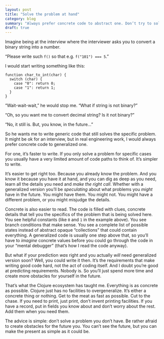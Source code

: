 ```yaml
---
layout: post
title: "Solve the problem at hand"
category: blog
summary: "Always prefer concrete code to abstract one. Don’t try to solve problems you don’t have."
draft: true
---
```


Imagine being at the interview where the interviewer asks you to convert a binary string into a number.

“Please write such `f()` so that e.g. `f("101") === 5`.”

I would start writing something like this:

```
function char_to_int(char) {
  switch (char) {
    case "0": return 0;
    case "1": return 1;
  }
}
```

“Wait-wait-wait,” he would stop me. “What if string is not binary?”

“Oh, so you want me to convert decimal string? Is it not binary?”

“No, it still is. But, you know, in the future…”

So he wants me to write generic code that still solves the specific problem. It might be ok for an interview, but in real engineering work, I would always prefer concrete code to generalized one.

For one, it’s faster to write. If you only solve a problem for specific cases you usually have a very limited amount of code paths to think of. It’s simpler to write.

It’s easier to get right too. Because you already know the problem. And you know it because you have it at hand, and you can dig as deep as you need, learn all the details you need and _make the right call_. Whether with a generalized version you’ll be _speculating_ about what problems you _might_ have in the future. You might have them. You might not. You might have a different problem, or you might misjudge the details.

Concrete is also easier to read. The code is filled with clues, concrete details that tell you the specifics of the problem that is being solved here. You see helpful constants (like `0` and `1` in the example above). You see branch conditions that make sense. You see a complete list of possible states instead of abstract opaque “collections” that could contain everything. A generalized code is usually one step above that, so you’ll have to _imagine_ concrete values before you could go through the code in your “mental debugger” (that’s how I read the code anyway).

But what if your prediction _was_ right and you actually _will_ need generalized version soon? Well, you could write it then. It’s the requirements that make writing good code hard, not the act of coding itself. And I doubt you’re good at predicting requirements. Nobody is. So you’ll just spend more time and create more obstacles for yourself in the future.

That’s what the Clojure ecosystem has taught me. Everything is as concrete as possible. Clojure just has no facilities to overgeneralize. It’s either a concrete thing or nothing. Get to the meat as fast as possible. Cut to the chase. If you need to print, just print, don’t invent printing facilities. If you have a record, put in fields you know about and don’t worry about the rest. Add them when you need them.

The advice is simple: don’t solve a problem you don’t have. Be rather afraid to create obstacles for the future you. You can’t see the future, but you can make the present as simple as it could be.